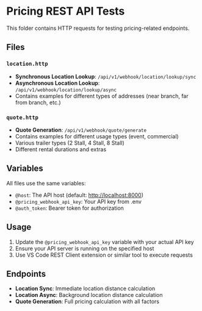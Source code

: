 # Pricing REST API Tests

This folder contains HTTP requests for testing pricing-related endpoints.

## Files

### `location.http`

- **Synchronous Location Lookup**: `/api/v1/webhook/location/lookup/sync`
- **Asynchronous Location Lookup**: `/api/v1/webhook/location/lookup/async`
- Contains examples for different types of addresses (near branch, far from branch, etc.)

### `quote.http`

- **Quote Generation**: `/api/v1/webhook/quote/generate`
- Contains examples for different usage types (event, commercial)
- Various trailer types (2 Stall, 4 Stall, 8 Stall)
- Different rental durations and extras

## Variables

All files use the same variables:

- `@host`: The API host (default: <http://localhost:8000>)
- `@pricing_webhook_api_key`: Your API key from .env
- `@auth_token`: Bearer token for authorization

## Usage

1. Update the `@pricing_webhook_api_key` variable with your actual API key
2. Ensure your API server is running on the specified host
3. Use VS Code REST Client extension or similar tool to execute requests

## Endpoints

- **Location Sync**: Immediate location distance calculation
- **Location Async**: Background location distance calculation
- **Quote Generation**: Full pricing calculation with all factors

